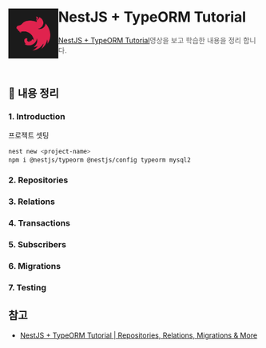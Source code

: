 # NestJS + TypeORM Tutorial <img src="./nestjs.png" align=left width="100" alt="Logo" />

> [NestJS + TypeORM Tutorial](https://www.youtube.com/watch?v=9MGKKJTwicM)영상을 보고 학습한 내용을 정리 합니다.

<br/>

## 🌿 내용 정리

### 1. Introduction

프로젝트 셋팅

```bash
nest new <project-name>
npm i @nestjs/typeorm @nestjs/config typeorm mysql2
```

### 2. Repositories

### 3. Relations

### 4. Transactions

### 5. Subscribers

### 6. Migrations

### 7. Testing

## 참고

- [NestJS + TypeORM Tutorial | Repositories, Relations, Migrations & More](https://www.youtube.com/watch?v=9MGKKJTwicM)
